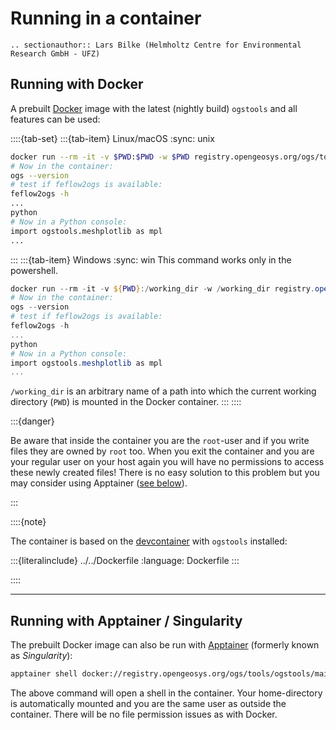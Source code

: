 # Running in a container

```{eval-rst}
.. sectionauthor:: Lars Bilke (Helmholtz Centre for Environmental Research GmbH - UFZ)
```

## Running with Docker

A prebuilt [Docker](https://www.docker.com) image with the latest (nightly build) `ogstools` and all features can be used:

::::{tab-set}
:::{tab-item} Linux/macOS
:sync: unix

```bash
docker run --rm -it -v $PWD:$PWD -w $PWD registry.opengeosys.org/ogs/tools/ogstools/main-3.10
# Now in the container:
ogs --version
# test if feflow2ogs is available:
feflow2ogs -h
...
python
# Now in a Python console:
import ogstools.meshplotlib as mpl
...
```

:::
:::{tab-item} Windows
:sync: win
This command works only in the powershell.

```powershell
docker run --rm -it -v ${PWD}:/working_dir -w /working_dir registry.opengeosys.org/ogs/tools/ogstools/main-3.10
# Now in the container:
ogs --version
# test if feflow2ogs is available:
feflow2ogs -h
...
python
# Now in a Python console:
import ogstools.meshplotlib as mpl
...
```

`/working_dir` is an arbitrary name of a path into which the current working directory (`PWD`) is mounted in the Docker container.
:::
::::

:::{danger}

Be aware that inside the container you are the `root`-user and if you write files they are owned by `root` too. When you exit the container and you are your regular user on your host again you will have no permissions to access these newly created files! There is no easy solution to this problem but you may consider using Apptainer ([see below](#running-with-apptainer--singularity)).

:::

::::{note}

The container is based on the [devcontainer](../development/index.md#container-specification) with `ogstools` installed:

:::{literalinclude} ../../Dockerfile
:language: Dockerfile
:::

::::

______________________________________________________________________

## Running with Apptainer / Singularity

The prebuilt Docker image can also be run with [Apptainer](https://apptainer.org) (formerly known as *Singularity*):

```bash
apptainer shell docker://registry.opengeosys.org/ogs/tools/ogstools/main-10
```

The above command will open a shell in the container. Your home-directory is automatically mounted and you are the same user as outside the container. There will be no file permission issues as with Docker.
